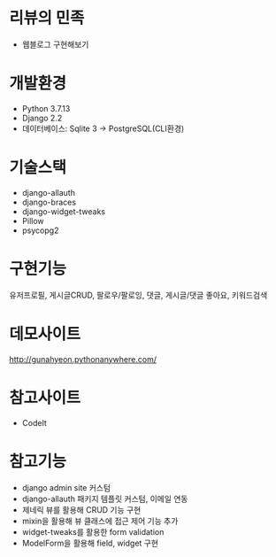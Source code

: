 # 리뷰의 민족
* 웹블로그 구현해보기
# 개발환경
* Python 3.7.13
* Django 2.2
* 데이터베이스: Sqlite 3 -> PostgreSQL(CLI환경)

# 기술스택
* django-allauth
* django-braces
* django-widget-tweaks
* Pillow 
* psycopg2

# 구현기능
유저프로필, 게시글CRUD, 팔로우/팔로잉, 댓글, 게시글/댓글 좋아요, 키워드검색

# 데모사이트
http://gunahyeon.pythonanywhere.com/

# 참고사이트
* CodeIt

# 참고기능
* django admin site 커스텀
* django-allauth 패키지 템플릿 커스텀, 이메일 연동
* 제네릭 뷰를 활용해 CRUD 기능 구현
* mixin을 활용해 뷰 클래스에 접근 제어 기능 추가
* widget-tweaks를 활용한 form validation
* ModelForm을 활용해 field, widget 구현
